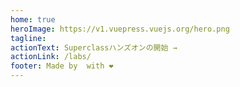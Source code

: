 ```yaml
---
home: true
heroImage: https://v1.vuepress.vuejs.org/hero.png
tagline: 
actionText: Superclassハンズオンの開始 →
actionLink: /labs/
footer: Made by  with ❤️
---
```

